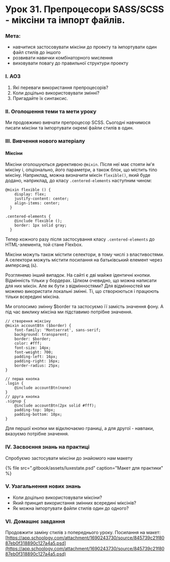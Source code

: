 # Урок 31. Препроцесори SASS/SCSS - міксіни та імпорт файлів.

### Мета:

* навчитися застосовувати міксіни до проекту та імпортувати один файл стилів до іншого
* розвивати навички комбінаторного мислення
* виховувати повагу до правильної структури проекту

### І. АОЗ

1. Які переваги використання препроцесорів?
2. Коли доцільно використовувати змінні?
3. Пригадайте їх синтаксис.

### ІІ. Оголошення теми та мети уроку

Ми продовжимо вивчати препроцесор SCSS. Сьогодні навчимося писати міксіни та імпортувати окремі файли стилів в один.

### ІІІ. Вивчення нового матеріалу

#### Міксіни

Міксіни оголошуються директивою `@mixin`. Після неї має стояти ім'я міксіну і, опціонально, його параметри, а також блок, що містить тіло міксіну. Наприклад, можна визначити міксін `flexible()`, який буде додано, наприклад, до класу `.centered-elements` наступним чином:

```text
@mixin flexible () {
    display: flex;
    justify-content: center;
    align-items: center;
  }
  
.centered-elements {
    @include flexible ();
    border: 1px solid gray;
  }
```

Тепер кожного разу після застосування класу `.centered-elements` до HTML-элемента, той стане Flexbox.

Міксіни можуть також містити селектори, в тому числі з властивостями. А селектори можуть містити посилання на батьківський елемент через амперсанд \(`&`\).

Розглянемо інший випадок. На сайті є дві майже ідентичні кнопки. Відмінність тільки у бордерах. Цілком очевидно, що можна написати для них міксін. Але як бути з відмінностями? Для відмінностей  ми можемо використати локальні змінні. Ті, що створюються і працюють тільки всередині міксіна.

Ми оголосимо змінну $border та застосуємо її замість значення фону. А під час виклику міксіна ми підставимо потрібне значення.

```text
// створення міксіну
@mixin accountBtn ($border) {
    font-family: 'Montserrat', sans-serif;
    background: transparent;
    border: $border;
    color: #fff;
    font-size: 14px;
    font-weight: 700;
    padding-left: 16px;
    padding-right: 16px;
    border-radius: 25px;
}

// перша кнопка
.login {
    @include accountBtn(none)
}
// друга кнопка
.signup {
    @include accountBtn(2px solid #fff);
    padding-top: 10px;
    padding-bottom: 10px;
}
```

Для першої кнопки ми відключаємо границі, а для другої - навпаки, вказуємо потрібне значення.

### IV. Засвоєння знань на практиці

Спробуємо застосувати міксіни до знайомого нам макету

{% file src=".gitbook/assets/luxestate.psd" caption="Макет для практики" %}

### V. Узагальнення нових знань

* Коли доцільно використовувати міксіни?
* Який принцип використання змінних всередині міксінів?
* Як можна імпортувати файли стилів один до одного?

### VI. Домашнє завдання

Продовжити заміну стилів з попереднього уроку. Посилання на макет: [https://app.schoology.com/attachment/1690243730/source/845739c21f8087eb0f318890c127a4a5.psd](https://app.schoology.com/attachment/1690243730/source/845739c21f8087eb0f318890c127a4a5.psd)

